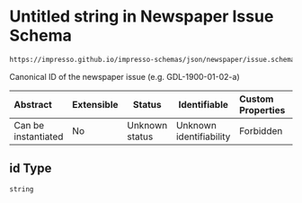 # Untitled string in Newspaper Issue Schema

```txt
https://impresso.github.io/impresso-schemas/json/newspaper/issue.schema.json#/properties/id
```

Canonical ID of the newspaper issue (e.g. GDL-1900-01-02-a)


| Abstract            | Extensible | Status         | Identifiable            | Custom Properties | Additional Properties | Access Restrictions | Defined In                                                             |
| :------------------ | ---------- | -------------- | ----------------------- | :---------------- | --------------------- | ------------------- | ---------------------------------------------------------------------- |
| Can be instantiated | No         | Unknown status | Unknown identifiability | Forbidden         | Allowed               | none                | [issue.schema.json\*](../out/issue.schema.json "open original schema") |

## id Type

`string`
